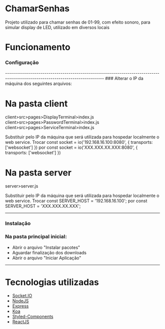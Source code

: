 # ChamarSenhas
 Projeto utilizado para chamar senhas de 01-99, com efeito sonoro, para simular display de LED, utilizado em diversos locais
 
 


# Funcionamento


<H3> Configuração </H3>
--------------------------------------------------------------------------------------------------------------------------------
### Alterar o IP da máquina dos seguintes arquivos:

# Na pasta client

client>src>pages>DisplayTerminal>index.js
client>src>pages>PasswordTerminal>index.js
client>src>pages>ServiceTerminal>index.js

Substituir pelo IP da máquina que será utilizada para hospedar localmente o web service.
Trocar
const socket = io('192.168.16.100:8080', { transports: ['websocket'] })
por
const socket = io('XXX.XXX.XX.XXX:8080', { transports: ['websocket'] })


# Na pasta server
server>server.js

Substituir pelo IP da máquina que será utilizada para hospedar localmente o web service.
Trocar
const SERVER_HOST = '192.168.16.100';
por
const SERVER_HOST = 'XXX.XXX.XX.XXX';

--------------------------------------------------------------------------------------------------------------------------------
<H3> Instalação </H3>

### Na pasta principal inicial:

- Abrir o arquivo "Instalar pacotes"
- Aguardar finalização dos downloads
- Abrir o arquivo "Iniciar Aplicação"



--------------------------------------------------------------------------------------------------------------------------------

# Tecnologias utilizadas

- [Socket.IO](https://socket.io/)
- [NodeJS](https://nodejs.org/en/)
- [Express](https://expressjs.com/pt-br/)
- [Koa](https://devdocs.io/koa/)
- [Styled-Components](https://styled-components.com/)
- [ReactJS](https://pt-br.reactjs.org/)
